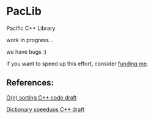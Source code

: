 # PacLib
Pacific C++ Library

work in progress...

we have bugs :)

if you want to speed up this effort, consider [funding me](https://www.gofundme.com/f/help-peter-write-amazing-and-speedy-c-plus-plus-library).

## References:

[O(n) sorting C++ code draft](https://github.com/peta78/Sorting)

[Dictionary speedups C++ draft](https://github.com/peta78/Dictionary-performance-on-various-languages)
